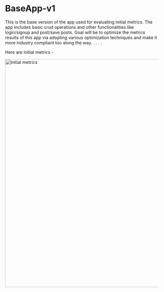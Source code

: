 # BaseApp-v1
This is the base version of the app used for evaluating initial metrics. The app includes basic crud operations and other functionalities like login/signup and post/save posts.
Goal will be to optimize the metrics results of this app via adopting various optimization techniques and make it more industry compliant too along the way.
.
.
.
.

Here are initial metrics - 


<img width="749" alt="Initial metrics" src="https://user-images.githubusercontent.com/84857474/226594641-8af53271-244d-499a-9817-5ff810276431.png">
